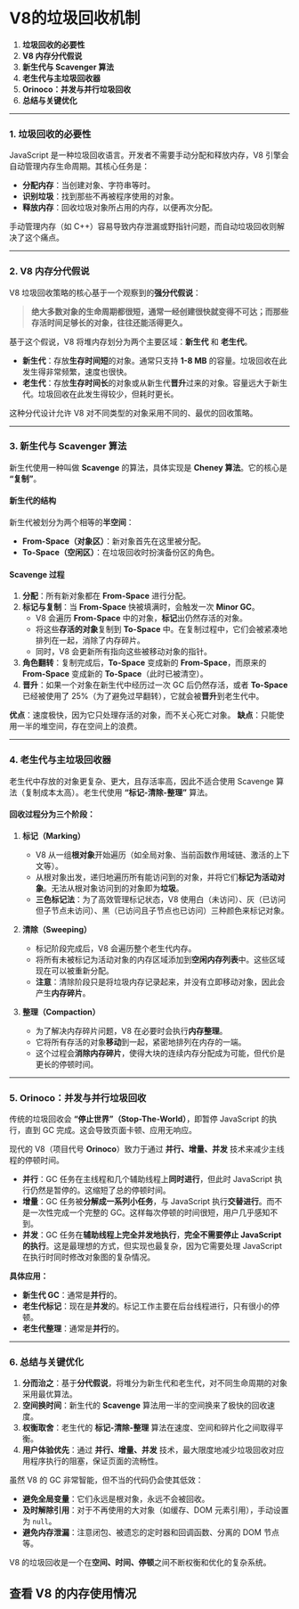 # V8的垃圾回收机制

1.  **垃圾回收的必要性**
2.  **V8 内存分代假说**
3.  **新生代与 Scavenger 算法**
4.  **老生代与主垃圾回收器**
5.  **Orinoco：并发与并行垃圾回收**
6.  **总结与关键优化**

---

### 1. 垃圾回收的必要性

JavaScript 是一种垃圾回收语言。开发者不需要手动分配和释放内存，V8 引擎会自动管理内存生命周期。其核心任务是：

*   **分配内存**：当创建对象、字符串等时。
*   **识别垃圾**：找到那些不再被程序使用的对象。
*   **释放内存**：回收垃圾对象所占用的内存，以便再次分配。

手动管理内存（如 C++）容易导致内存泄漏或野指针问题，而自动垃圾回收则解决了这个痛点。

---

### 2. V8 内存分代假说

V8 垃圾回收策略的核心基于一个观察到的**强分代假说**：

> **绝大多数对象的生命周期都很短，通常一经创建很快就变得不可达；而那些存活时间足够长的对象，往往还能活得更久。**

基于这个假说，V8 将堆内存划分为两个主要区域：**新生代** 和 **老生代**。

*   **新生代**：存放**生存时间短**的对象。通常只支持 **1-8 MB** 的容量。垃圾回收在此发生得非常频繁，速度也很快。
*   **老生代**：存放**生存时间长**的对象或从新生代**晋升**过来的对象。容量远大于新生代。垃圾回收在此发生得较少，但耗时更长。

这种分代设计允许 V8 对不同类型的对象采用不同的、最优的回收策略。

---

### 3. 新生代与 Scavenger 算法

新生代使用一种叫做 **Scavenge** 的算法，具体实现是 **Cheney 算法**。它的核心是 **“复制”**。

#### **新生代的结构**
新生代被划分为两个相等的**半空间**：
*   **From-Space（对象区）**：新对象首先在这里被分配。
*   **To-Space（空闲区）**：在垃圾回收时扮演备份区的角色。

#### **Scavenge 过程**
1.  **分配**：所有新对象都在 **From-Space** 进行分配。
2.  **标记与复制**：当 **From-Space** 快被填满时，会触发一次 **Minor GC**。
    *   V8 会遍历 **From-Space** 中的对象，**标记**出仍然存活的对象。
    *   将这些**存活的对象**复制到 **To-Space** 中。在复制过程中，它们会被紧凑地排列在一起，消除了内存碎片。
    *   同时，V8 会更新所有指向这些被移动对象的指针。
3.  **角色翻转**：复制完成后，**To-Space** 变成新的 **From-Space**，而原来的 **From-Space** 变成新的 **To-Space**（此时已被清空）。
4.  **晋升**：如果一个对象在新生代中经历过一次 GC 后仍然存活，或者 **To-Space** 已经被使用了 25%（为了避免过早翻转），它就会被**晋升**到老生代中。

**优点**：速度极快，因为它只处理存活的对象，而不关心死亡对象。
**缺点**：只能使用一半的堆空间，存在空间上的浪费。

---

### 4. 老生代与主垃圾回收器

老生代中存放的对象更复杂、更大，且存活率高，因此不适合使用 Scavenge 算法（复制成本太高）。老生代使用 **“标记-清除-整理”** 算法。

#### **回收过程分为三个阶段**：

1.  **标记（Marking）**
    *   V8 从一组**根对象**开始遍历（如全局对象、当前函数作用域链、激活的上下文等）。
    *   从根对象出发，递归地遍历所有能访问到的对象，并将它们**标记为活动对象**。无法从根对象访问到的对象即为**垃圾**。
    *   **三色标记法**：为了高效管理标记状态，V8 使用白（未访问）、灰（已访问但子节点未访问）、黑（已访问且子节点也已访问）三种颜色来标记对象。

2.  **清除（Sweeping）**
    *   标记阶段完成后，V8 会遍历整个老生代内存。
    *   将所有未被标记为活动对象的内存区域添加到**空闲内存列表**中。这些区域现在可以被重新分配。
    *   **注意**：清除阶段只是将垃圾内存记录起来，并没有立即移动对象，因此会产生**内存碎片**。

3.  **整理（Compaction）**
    *   为了解决内存碎片问题，V8 在必要时会执行**内存整理**。
    *   它将所有存活的对象**移动**到一起，紧密地排列在内存的一端。
    *   这个过程会**消除内存碎片**，使得大块的连续内存分配成为可能，但代价是更长的停顿时间。

---

### 5. Orinoco：并发与并行垃圾回收

传统的垃圾回收会 **“停止世界”（Stop-The-World）**，即暂停 JavaScript 的执行，直到 GC 完成。这会导致页面卡顿、应用无响应。

现代的 V8（项目代号 **Orinoco**）致力于通过 **并行、增量、并发** 技术来减少主线程的停顿时间。

*   **并行**：GC 任务在主线程和几个辅助线程上**同时进行**，但此时 JavaScript 执行仍然是暂停的。这缩短了总的停顿时间。
*   **增量**：GC 任务被**分解成一系列小任务**，与 JavaScript 执行**交替进行**。而不是一次性完成一个完整的 GC。这样每次停顿的时间很短，用户几乎感知不到。
*   **并发**：GC 任务在**辅助线程上完全并发地执行**，**完全不需要停止 JavaScript 的执行**。这是最理想的方式，但实现也最复杂，因为它需要处理 JavaScript 在执行时同时修改对象图的复杂情况。

**具体应用：**
*   **新生代 GC**：通常是**并行**的。
*   **老生代标记**：现在是**并发**的。标记工作主要在后台线程进行，只有很小的停顿。
*   **老生代整理**：通常是**并行**的。

---

### 6. 总结与关键优化

1.  **分而治之**：基于**分代假说**，将堆分为新生代和老生代，对不同生命周期的对象采用最优算法。
2.  **空间换时间**：新生代的 **Scavenge** 算法用一半的空间换来了极快的回收速度。
3.  **权衡取舍**：老生代的 **标记-清除-整理** 算法在速度、空间和碎片化之间取得平衡。
4.  **用户体验优先**：通过 **并行、增量、并发** 技术，最大限度地减少垃圾回收对应用程序执行的阻塞，保证页面的流畅性。

虽然 V8 的 GC 非常智能，但不当的代码仍会使其低效：
*   **避免全局变量**：它们永远是根对象，永远不会被回收。
*   **及时解除引用**：对于不再使用的大对象（如缓存、DOM 元素引用），手动设置为 `null`。
*   **避免内存泄漏**：注意闭包、被遗忘的定时器和回调函数、分离的 DOM 节点等。

V8 的垃圾回收是一个在**空间、时间、停顿**之间不断权衡和优化的复杂系统。

## 查看 V8 的内存使用情况
